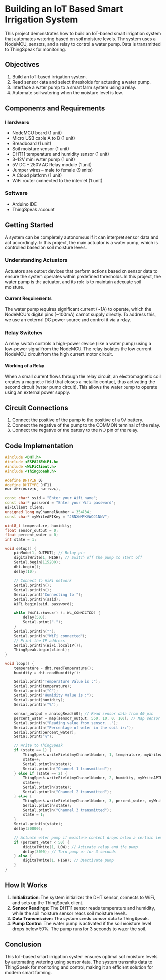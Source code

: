 # Building an IoT Based Smart Irrigation System

This project demonstrates how to build an IoT-based smart irrigation system that automates watering based on soil moisture levels. The system uses a NodeMCU, sensors, and a relay to control a water pump. Data is transmitted to ThingSpeak for monitoring.

## Objectives

1. Build an IoT-based irrigation system.
2. Read sensor data and select thresholds for actuating a water pump.
3. Interface a water pump to a smart farm system using a relay.
4. Automate soil watering when the moisture level is low.

## Components and Requirements

### Hardware

- NodeMCU board (1 unit)
- Micro USB cable A to B (1 unit)
- Breadboard (1 unit)
- Soil moisture sensor (1 unit)
- DHT11 temperature and humidity sensor (1 unit)
- 3–12V mini water pump (1 unit)
- 5V DC – 250V AC Relay module (1 unit)
- Jumper wires – male to female (9 units)
- A Cloud platform (1 unit)
- WiFi router connected to the internet (1 unit)

### Software

- Arduino IDE
- ThingSpeak account

## Getting Started

A system can be completely autonomous if it can interpret sensor data and act accordingly. In this project, the main actuator is a water pump, which is controlled based on soil moisture levels.

### Understanding Actuators

Actuators are output devices that perform actions based on sensor data to ensure the system operates within predefined thresholds. In this project, the water pump is the actuator, and its role is to maintain adequate soil moisture.

#### Current Requirements

The water pump requires significant current (~1A) to operate, which the NodeMCU's digital pins (~100mA) cannot supply directly. To address this, we use an external DC power source and control it via a relay.

### Relay Switches

A relay switch controls a high-power device (like a water pump) using a low-power signal from the NodeMCU. The relay isolates the low current NodeMCU circuit from the high current motor circuit.

#### Working of a Relay

When a small current flows through the relay circuit, an electromagnetic coil creates a magnetic field that closes a metallic contact, thus activating the second circuit (water pump circuit). This allows the water pump to operate using an external power supply.

## Circuit Connections

1. Connect the positive of the pump to the positive of a 9V battery.
2. Connect the negative of the pump to the COMMON terminal of the relay.
3. Connect the negative of the battery to the NO pin of the relay.

## Code Implementation

```cpp
#include <DHT.h>
#include <ESP8266WiFi.h>
#include <WiFiClient.h>
#include <ThingSpeak.h>

#define DHTPIN D5
#define DHTTYPE DHT11
DHT dht(DHTPIN, DHTTYPE);

const char* ssid = "Enter your Wifi name";
const char* password = "Enter your Wifi password";
WiFiClient client;
unsigned long myChannelNumber = 354734;
const char* myWriteAPIKey = "JBNXNMFKVWQJ1NNV";

uint8_t temperature, humidity;
float sensor_output = 0;
float percent_water = 0;
int state = 1;

void setup() {
    pinMode(1, OUTPUT); // Relay pin
    digitalWrite(1, HIGH); // Switch off the pump to start off
    Serial.begin(115200);
    dht.begin();
    delay(10);
    
    // Connect to WiFi network
    Serial.println();
    Serial.println();
    Serial.print("Connecting to ");
    Serial.println(ssid);
    WiFi.begin(ssid, password);
    
    while (WiFi.status() != WL_CONNECTED) {
        delay(500);
        Serial.print(".");
    }
    Serial.println("");
    Serial.println("WiFi connected");
    // Print the IP address
    Serial.println(WiFi.localIP());
    ThingSpeak.begin(client);
}

void loop() {
    temperature = dht.readTemperature();
    humidity = dht.readHumidity();

    Serial.print("Temperature Value is :");
    Serial.print(temperature);
    Serial.println("C");
    Serial.print("Humidity Value is :");
    Serial.print(humidity);
    Serial.println("%");

    sensor_output = analogRead(A0); // Read sensor data from A0 pin
    percent_water = map(sensor_output, 550, 10, 0, 100); // Map sensor value to percentage
    Serial.println("Reading value from sensor...");
    Serial.println("Percentage of water in the soil is:");
    Serial.print(percent_water);
    Serial.print("%");

    // Write to ThingSpeak
    if (state == 1) {
        ThingSpeak.writeField(myChannelNumber, 1, temperature, myWriteAPIKey);
        state++;
        Serial.println(state);
        Serial.println("Channel 1 transmitted");
    } else if (state == 2) {
        ThingSpeak.writeField(myChannelNumber, 2, humidity, myWriteAPIKey);
        state++;
        Serial.println(state);
        Serial.println("Channel 2 transmitted");
    } else {
        ThingSpeak.writeField(myChannelNumber, 3, percent_water, myWriteAPIKey);
        Serial.println(state);
        Serial.println("Channel 3 transmitted");
        state = 1;
    }
    Serial.println(state);
    delay(30000);

    // Actuate water pump if moisture content drops below a certain level
    if (percent_water < 50) {
        digitalWrite(1, LOW); // Activate relay and the pump
        delay(3000); // Turn pump on for 3 seconds
    } else {
        digitalWrite(1, HIGH); // Deactivate pump
    }
}
```

## How It Works

1. **Initialization**: The system initializes the DHT sensor, connects to WiFi, and sets up the ThingSpeak client.
2. **Sensor Readings**: The DHT11 sensor reads temperature and humidity, while the soil moisture sensor reads soil moisture levels.
3. **Data Transmission**: The system sends sensor data to ThingSpeak.
4. **Pump Control**: The water pump is activated if the soil moisture level drops below 50%. The pump runs for 3 seconds to water the soil.

## Conclusion

This IoT-based smart irrigation system ensures optimal soil moisture levels by automating watering using sensor data. The system transmits data to ThingSpeak for monitoring and control, making it an efficient solution for modern smart farming.
